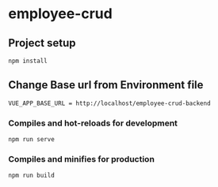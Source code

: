 # employee-crud

## Project setup
```
npm install
```

## Change Base url from  Environment file
```
VUE_APP_BASE_URL = http://localhost/employee-crud-backend
```

### Compiles and hot-reloads for development
```
npm run serve
```

### Compiles and minifies for production
```
npm run build
```
